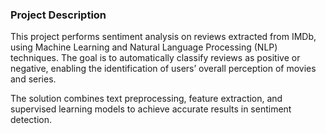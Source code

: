 ### Project Description


This project performs sentiment analysis on reviews extracted from IMDb, using Machine Learning and Natural Language Processing (NLP) techniques. 
The goal is to automatically classify reviews as positive or negative, enabling the identification of users’ overall perception of movies and series.

The solution combines text preprocessing, feature extraction, and supervised learning models to achieve accurate results in sentiment detection.
